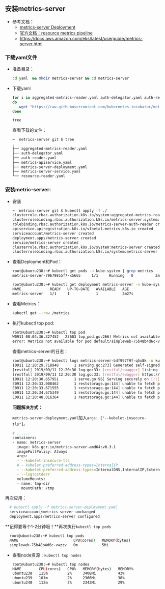 ## 安装metrics-server

- 参考文档：
  - [metrics-server Deployment](https://github.com/kubernetes-incubator/metrics-server/tree/master/deploy/)
  - [官方文档：resource metrics pipeline](https://kubernetes.io/docs/tasks/debug-application-cluster/resource-metrics-pipeline/)
  - https://docs.aws.amazon.com/eks/latest/userguide/metrics-server.html



### 下载yaml文件

- 准备目录：

  ```bash
  cd yaml  && mkdir metrics-server && cd metrics-server
  ```

- 下载yaml

  ```bash
  for i in aggregated-metrics-reader.yaml auth-delegator.yaml auth-reader.yaml metrics-apiservice.yaml metrics-server-deployment.yaml metrics-server-service.yaml resource-reader.yaml
  do
     wget "https://raw.githubusercontent.com/kubernetes-incubator/metrics-server/master/deploy/1.8+/${i}"
  done
  
  tree
  ```

  查看下载的文件：

  ```bash
  ➜  metrics-server git $ tree
  .
  ├── aggregated-metrics-reader.yaml
  ├── auth-delegator.yaml
  ├── auth-reader.yaml
  ├── metrics-apiservice.yaml
  ├── metrics-server-deployment.yaml
  ├── metrics-server-service.yaml
  └── resource-reader.yaml
  ```

  

### 安装metric-server:

- 安装

  ```bash
  ➜  metrics-server git $ kubectl apply -f ./
  clusterrole.rbac.authorization.k8s.io/system:aggregated-metrics-reader created
  clusterrolebinding.rbac.authorization.k8s.io/metrics-server:system:auth-delegator created
  rolebinding.rbac.authorization.k8s.io/metrics-server-auth-reader created
  apiservice.apiregistration.k8s.io/v1beta1.metrics.k8s.io created
  serviceaccount/metrics-server created
  deployment.apps/metrics-server created
  service/metrics-server created
  clusterrole.rbac.authorization.k8s.io/system:metrics-server created
  clusterrolebinding.rbac.authorization.k8s.io/system:metrics-server created
  ```

- 查看Deployment和Pod：

  ```bash
  root@ubuntu238:~# kubectl get pods -n kube-system | grep metrics
  metrics-server-79679855f7-x5665     1/1     Running   0          2m25s
  
  root@ubuntu238:~# kubectl get deployment metrics-server -n kube-system
  NAME             READY   UP-TO-DATE   AVAILABLE   AGE
  metrics-server   1/1     1            1           2m27s
  ```

- 查看Metrics：

  ```bash
  kubectl get --raw /metrics
  ```

- 执行kubectl top pod:

  ```bash
  root@ubuntu238:~# kubectl top pod
  W0911 08:04:36.327452   23603 top_pod.go:266] Metrics not available for pod default/simpleweb-75b48b4d6c-vwzzv, age: 2h31m19.327443467s
  error: Metrics not available for pod default/simpleweb-75b48b4d6c-vwzzv, age: 2h31m19.327443467s
  ```

  查看metrics-server的日志：

  ```bash
  root@ubuntu238:~# kubectl logs metrics-server-bdf997f9f-q5x8k -n kube-system
  I0911 12:20:29.718948       1 serving.go:273] Generated self-signed cert (apiserver.local.config/certificates/apiserver.crt, apiserver.local.config/certificates/apiserver.key)
  [restful] 2019/09/11 12:20:30 log.go:33: [restful/swagger] listing is available at https://:443/swaggerapi
  [restful] 2019/09/11 12:20:30 log.go:33: [restful/swagger] https://:443/swaggerui/ is mapped to folder /swagger-ui/
  I0911 12:20:30.657951       1 serve.go:96] Serving securely on [::]:443
  E0911 12:20:33.008462       1 reststorage.go:144] unable to fetch pod metrics for pod default/simpleweb-75b48b4d6c-vwzzv: no metrics known for pod
  E0911 12:20:33.671555       1 reststorage.go:144] unable to fetch pod metrics for pod default/simpleweb-75b48b4d6c-vwzzv: no metrics known for pod
  E0911 12:20:34.675349       1 reststorage.go:144] unable to fetch pod metrics for pod default/simpleweb-75b48b4d6c-vwzzv: no metrics known for pod
  E0911 12:20:48.016364       1 reststorage.go:144] unable to fetch pod metrics for pod default/simpleweb-75b48b4d6c-vwzzv: no metrics known for pod
  ```

  **问题解决方式：**

  `metrics-server-deployment.yaml`加入`args: ["--kubelet-insecure-tls"]`。

  ```bash
  # ......
  containers:
  - name: metrics-server
    image: k8s.gcr.io/metrics-server-amd64:v0.3.1
    imagePullPolicy: Always
    args:
    - --kubelet-insecure-tls
    # - kubelet-preferred-address-types=InternalIP
    - --kubelet-preferred-address-types=InternalDNS,InternalIP,ExternalDNS,ExternalIP,Hostname
    - --logtostderr
    volumeMounts:
    - name: tmp-dir
      mountPath: /tmp
  ```
  
再次应用：
  
```bash
  # kubectl apply -f metrics-server-deployment.yaml
  serviceaccount/metrics-server unchanged
  deployment.apps/metrics-server configured
  ```
  
**记得要等个1-2分钟哦！**再次执行`kubectl top pods`
  
```bash
  root@ubuntu238:~# kubectl top pods
  NAME                         CPU(cores)   MEMORY(bytes)
  simpleweb-75b48b4d6c-vwzzv   0m           5Mi
  ```
  
- 查看node资源：`kubectl top nodes`

  ```bash
  root@ubuntu238:~# kubectl top nodes
  NAME        CPU(cores)   CPU%   MEMORY(bytes)   MEMORY%
  ubuntu238   115m         2%     3408Mi          43%
  ubuntu239   101m         2%     2366Mi          30%
  ubuntu240   112m         2%     2343Mi          29%
  ```

